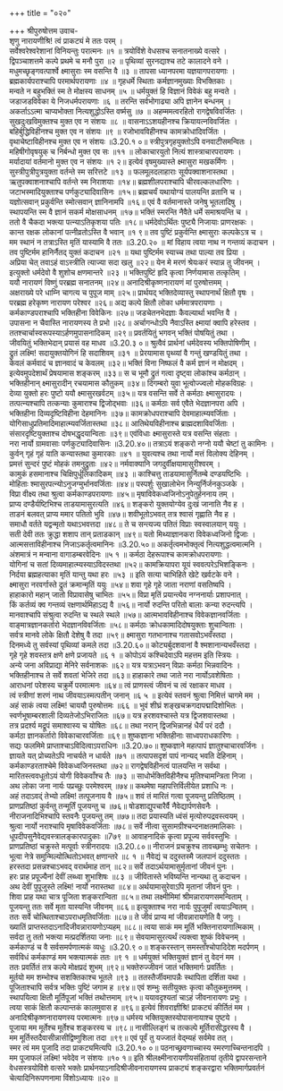 +++
title = "०२०"

+++
श्रीपुरुषोत्तम उवाच-  
शृणु नारायणीश्रि! त्वं प्राकट्यं मे ततः परम् ।  
सर्वेश्वरेश्वरेशानां विनियन्तुः परात्मनः ॥१ ॥
त्रयोविंशे वेधसश्च सनातनाख्ये वत्सरे ।  
द्विपञ्चाशत्तमे कल्पे प्रथमे च मनौ पुरा ॥२ ॥
पृथिव्यां सुरनद्याश्च तटे कालादने वने ।  
मधुमच्छृङ्गवत्पार्श्वे क्ष्मासुराः स्म वसन्ति वै ॥३ ॥
तापसा ध्यानपरमा यज्ञयागपरायणाः ।  
ब्रह्मकार्यपराश्चापि परमार्थपरायणाः ॥४ ॥
गृहधर्मे स्थिताः कर्मज्ञानमुख्याः विभक्तिकाः ।  
मन्वते न बहुभक्तिं स्म ते मोक्षस्य साधनम् ॥५ ॥
धर्मयुक्तं हि विज्ञानं विवेकं बहु मन्वते ।  
जडाजडविवेका ये निजधर्मपरायणाः ॥६ ॥
तरन्ति सर्वभोगाढ्या अपि ज्ञानेन बन्धनम् ।  
अकर्ताऽऽत्मा चाप्यभोक्ता नित्यशुद्धोऽस्ति वर्ष्मसु ॥७ ॥
अहम्ममत्वरहितो रागद्वेषविवर्जितः ।  
सुखदुःखविमुक्तश्च मुक्त एव न संशयः ॥८ ॥
वासनाऽऽशयहीनश्च क्रियायत्नविवर्जितः ।  
बहिर्बुद्धिविहीनश्च मुक्त एव न संशयः ॥९ ॥
रजोभावविहीनश्च कामक्रोधादिवर्जितः ।  
वृथाचेष्टाविहीनश्च मुक्त एव न संशयः ॥3.20.१ ०॥
स्त्रीपुत्रगृहयुक्तोऽपि वनवाटीसमन्वितः ।  
महिषीगोवृषयुक् च निर्बन्धो मुक्त एव सः ॥११ ॥
लोकाचारयुतो नित्यं शास्त्राचारपरायणः ।  
मर्यादायां वर्तमानो मुक्त एव न संशयः ॥१ २॥
इत्येवं वृषमुख्यास्ते क्ष्मासुरा मखकर्मिणः ।  
सुस्त्रीपुत्रीपुत्रयुक्ता वर्तन्ते स्म सरित्तटे ॥१३ ॥
फलमूलदलाहाराः सूर्यपक्वाशनास्तथा ।  
ऋतुपक्वाशनाश्चापि वर्तन्ते स्म निराशयाः ॥१४॥
ब्रह्मशीलपराश्चापि चीरवल्कलधारिणः ।  
जटाभस्मादियुक्ताश्च पर्णकुट्यादिवासिनः ॥१५॥
ब्रह्मचर्यं यथायोग्यं पालयन्ति व्रतानि च ।  
यज्ञोत्सवान् प्रकुर्वन्ति स्मोत्सवान् ज्ञानिनामपि ॥१६॥
एवं वै वर्तमानास्ते जनेषु भूतलादिषु ।  
स्थापयन्ति स्म वै ज्ञानं सकर्म मोक्षसाधनम् ॥१७॥
भक्तिं स्मरन्ति नैवैते धर्मे समाश्रयन्ति च ।  
ततो वै चैकदा भक्त्या पत्न्याऽतिकृशया पतिः ॥१८॥
धर्मदेवोऽर्थितः पुष्ट्यै निजायाः प्राणरक्षकः ।  
कान्त रक्षक लोकानां पत्नीव्रतोऽस्ति वै भवान् ॥१ ९॥
तव पुष्टिं प्रकुर्वन्ति क्ष्मासुराः कल्पकेऽत्र च ।  
मम स्थानं न तत्राऽस्ति मृतिं यास्यामि वै ततः ॥3.20.२० ॥
मां विहाय त्वया नाथ न गन्तव्यं कदाचन ।  
तव पुष्टिर्मम हानिर्नैतद् युक्तं कदाचन ॥२१ ॥
यथा पुष्टिर्मम स्याच्च तथा पाल्या तव प्रिया ।  
अप्रिया चेत् तवाऽहं वाऽस्त्रीति त्याज्या सदा खलु ॥२२॥
येन मे मरणं श्रेयःकरं स्यान्न तु जीवनम् ।  
इत्युक्तो धर्मदेवो वै शुशोच क्षणमान्तरे ॥२३ ॥
भक्तिपुष्टिं हृदि कृत्वा निर्णयामास तत्कृतिम् ।  
ययौ नारायणं विष्णुं परब्रह्म सनातनम् ॥२४॥
अनादिश्रीकृष्णनारायणं मां पुरुषोत्तमम् ।  
अक्षराख्ये परे धाम्नि चागत्य च पुपूज माम् ॥२५॥
प्रार्थयद् भक्तिदेव्यास्तु स्थापनार्थं क्षितौ वृषः ।  
परब्रह्म हरेकृष्ण नारायण परेश्वर ॥२६॥
अद्य कल्पे क्षितौ लोका धर्ममात्रपरायणाः ।  
कर्मकाण्डपराश्चापि भक्तिहीना विवेकिनः ॥२७॥
जडचेतनभेदज्ञाः कैवल्यार्था भवन्ति वै ।  
उपासना न चैवास्ति नारायणस्य ते प्रभो ॥२८॥
अर्चागन्धोऽपि नैवाऽस्ति क्ष्मायां क्वापि हरेस्तव ।  
ततश्चार्चास्वरूपस्याऽर्हणमुपासनादिकम् ॥२९॥
प्रवर्तयितुं भगवन् भक्तिं पोषयितुं तथा ।  
जीवयितुं भक्तिभेदान् प्रयासं वह माधव ॥3.20.३ ०॥
श्रुत्वैवं प्रार्थनां धर्मदेवस्य भक्तिपोषिणीम् ।  
द्रुतं लक्ष्मि! सदायुक्तयोगिनं हि सदाशिवम् ॥३१ ॥
प्रेरयामास पृथ्व्यां वै गन्तुं खण्डयितुं तथा ।  
केवलं कर्मवादं च ज्ञानवादं च केवलम् ॥३२॥
भक्तिं विना निष्फलं वै कर्म ज्ञानं न मोक्षदम् ।  
इत्येवमुपदेशार्थं प्रेषयामास शङ्करम् ॥३३॥
स च भूमौ द्रुतं गत्वा दृष्ट्वा लोकांश्च कर्मठान् ।  
भक्तिहीनान् क्ष्मासुरादीन् रचयामास कौतुकम् ॥३४॥
दिगम्बरो युवा भूत्वोज्ज्वलो मोहकविग्रहः ।  
देव्या युक्तो हरः पुष्टो ययौ क्ष्मासुरखर्वटम् ॥३५॥
यत्र वसन्ति सर्वे ते कर्मठाः क्ष्मासुरादयः ।  
तत्पत्न्यश्चापि तत्कन्याः कुमाराश्च द्विजोद्भवाः ॥३६॥
कर्मठाः सर्व एवैते भेदज्ञानपरा अपि ।  
भक्तिहीना दिव्यदृष्टिविहीना देहमानिनः ॥३७॥
कामक्रोधपराश्चापि देवमाहात्म्यवर्जिताः ।  
योगिसाधुप्रतिमादिमाहात्म्यवर्जितास्तथा ॥३८॥
आतिथेयविहीनाश्च ब्राह्मदशाविवर्जिताः ।  
संसारदृष्टियुक्ताश्च दोषभद्धृदयान्विताः ॥३९॥
एवंविधाः क्ष्मासुरास्ते यत्र वसन्ति संहताः ।  
नरा नार्यो ग्रामवासाः पर्णकुट्यादिवासिनः ॥3.20.४०॥
तत्राऽयं शङ्करो नग्नो ययौ चेष्टां तु कामिनः ।  
कुर्वन् गृहं गृहं याति कन्यास्तथा कुमारकाः ॥४१ ॥
युवत्यश्च तथा नार्यो मत्तं विलोक्य देहिनम् ।  
प्रमत्तं सुन्दरं पुष्टं मोहकं तमनुद्रुताः ॥४२॥
नर्मवाक्यानि जगदुर्वीक्षयामासुरीश्वरम् ।  
कामुकं हसमानाश्च चिक्षिपुर्धूलिकादिकम् ॥४३ ॥
काश्चित्तु ताडयामासुर्नितम्बे दण्डयष्टिभिः ।  
मोहिताः श्मासुरपत्न्योऽनुजग्मुर्भानवर्जिताः ॥४४॥
पस्पर्शुः सुखालोभेन निन्युर्निर्जनकुञ्जके ।  
विप्रा वीक्ष्य तथा श्रुत्वा कर्मकाण्डपरायणाः ॥४५॥
मृषाविवेकध्वजिनोऽनुपेतुर्हननाय तम् ।  
प्राप्य दण्डैर्यष्टिभिश्च ताडयामासुरत्यति ॥४६॥
शङ्करो युक्तयोग्येव दुःखं जानाति नैव ह ।  
ताडनं बलवत् प्राप्य ममार पतितो भुवि ॥४७॥
शवीभूतोऽभवत् तत्र श्वासं गृह्णाति नैव ह ।  
समाधौ वर्तते यद्वन्मृतो यथाऽभवत्तदा ॥४८॥
ते च सन्त्यज्य पतितं विप्राः स्वस्वालयान् ययुः ।  
सती देवी ततः क्रुद्धा शशाप तान् प्रताडकान् ॥४९॥
यतो मिथ्याज्ञानकरा विवेकध्वजिनो द्विजाः ।  
आत्मसत्ताविहीनाश्च निजाऽकर्तृत्वमानिनः ॥3.20.५०॥
अकर्तृत्वमभोक्तृत्वं नित्यशुद्धत्वमात्मनि ।  
अंशमात्रं न मन्वाना वागाडम्बरवेदिनः ॥५ १ ॥
कर्मठा देहरूपाश्च कामक्रोधपरायणाः ।  
योगिनां च सतां दिव्यमाहात्म्यस्याऽविदस्तथा ॥५२॥
कामक्रियापरा यूयं स्ववत्परेऽभिशङ्किनः ।  
निर्दया ब्रह्महत्याका मृतिं यान्तु यथा हरः ॥५३ ॥
इति सत्या चाभिहिते खेटे खर्वटके वने ।  
क्ष्मासुरा नरवर्गास्ते द्रुतं क्रमान्मृतिं ययुः ॥५४॥
शवा गृहे गृहे जाता नराणां वसतिष्वपि ।  
हाहाकारो महान् जातो विप्रावासेषु चाभितः ॥५५॥
विप्रा मृतिं प्रयान्त्येव नग्ननार्याः प्रशापनात् ।  
किं कर्तव्यं क्व गन्तव्यं रक्षणार्थमिहाऽद्य वै ॥५६॥
नार्यो रुदन्ति परितो बालाः कन्या रुदन्त्यपि ।  
मानवाश्चापि संश्रुत्वा रुदन्ति च स्थले स्थले ॥५७॥
आत्मभावविहीनाश्च विवेकज्ञानवर्जिताः ।  
वाङ्मात्रज्ञानकर्तारो भेदज्ञानविवर्जिताः ॥५८॥
कर्मठाः क्रोधकामादिदोषयुक्ताः शुचान्विताः ।  
सर्वत्र मानवे लोके क्षितौ देशेषु वै तदा ॥५९॥
क्ष्मासुरा गतभानाश्च गतासवोऽभवँस्तदा ।  
दिनमध्ये तु सर्वस्यां पृथिव्यां कमले तदा ॥3.20.६०॥
कोट्यर्बुदशवानां वै श्मशानान्यभवँस्तदा ।  
गृहे गृहे शवस्तत्र क्षणे क्षणे प्रजायते ॥६ १ ॥
कोपोऽयं कश्चिदेवाऽपि महत्तम इति स्त्रियः ।  
अन्ये जना अविप्राद्या मेनिरे सर्वनाशकः ॥६२॥
यत्र यत्राऽभवन् विप्राः कर्मठा भिन्नवादिनः ।  
भक्तिहीनाश्च ते सर्वे शवतां भेजिरे तदा ॥६३॥
हाहाकारे तथा जाते नरा नार्योऽवशेषिताः ।  
आराधनां परेशस्य चक्रुर्मे परमात्मनः ॥६४॥
त्वं प्राणस्त्वं जीवनं च त्वं रक्षाकर माधव ।  
त्वं स्त्रीणां शरणं नाथ जीवयाऽस्मत्पतीन् जनान् ॥६ ५ ॥
इत्येवं स्तवनं श्रुत्वा निमित्तं चागमे मम ।  
अहं साकं त्वया लक्ष्मि! चाययौ पुरुषोत्तमः ॥६६ ॥
भुवं शीघ्रं शङ्खचक्रगदापद्मादिशोभितः ।  
स्वर्णभूषाम्बरशाली दिव्यतेजोऽभिराजितः ॥६७॥
यत्र हरशवश्चास्ते यत्र द्विजशवास्तथा ।  
तत्र प्रदर्श्य मद्रूपं समाश्वास्य च योषितः ॥६८॥
तथा नरान् द्विजभिन्नानहं धैर्यं परं ददौ ।  
कर्मठा ज्ञानकर्तारो विवेकाचारवर्जिताः ॥६९॥
शुष्कज्ञाना भक्तिहीनाः साध्वपराधकारिणः ।  
सद्यः फलमिमे प्राप्ताश्चाऽविदित्वाऽपराधिनः ॥3.20.७०॥
शुष्कज्ञाने महत्पापं ज्ञातुश्चाचारवर्जिनः ।  
ज्ञायते यत् प्रोच्यतेऽपि नाचर्यते न धार्यते ॥७१ ॥
तत्पापसदृशं पापं नान्यद् भवति देहिनाम् ।  
कर्मकाण्डरताश्चेमे विवेकध्वजिनस्तथा ॥७२॥
रागद्वेषविहीनत्वं पालयन्ति न सर्वथा ।  
मारितस्त्ववधूतोऽयं योगी विवेकवाँश्च तैः ॥७३ ॥
साधोर्भक्तिविहीनैश्च मृतिश्चामन्त्रिता निजा ।  
अथ लोका जना नार्यः पप्रच्छुः परमेश्वरम् ॥७४॥
कथमेषा महापत्तिर्विलीयेत प्रशाधि नः ।  
अहं तदाऽवद्ं तेभ्यो लक्ष्मि! तत्पूजनाय वै ॥७५॥
शवं तं मारितं गत्वा पूजयन्तु प्रतिष्ठितम् ।  
प्राणप्रतिष्ठां कुर्वन्तु तन्मूर्तिं पूजयन्तु च ॥७६॥
षोडशाद्युपचारैर्वै नैवेद्यार्पणसेवनैः ।  
नीराजनादिभिश्चापि स्तवनैः पूजयन्तु तम् ॥७७॥
तदा प्रयास्यति ध्वंसं मृत्योरुपद्रवस्त्वयम् ।  
श्रुत्वा नार्यो नराश्चापि मृषाविवेकवर्जिताः ॥७८॥
सर्वे नीत्वा सुसामग्रीश्चन्दनाक्षतमालिकाः ।  
धूपदीपसुनैवेद्यवस्त्रालङ्कारपादुकाः ॥7७९ ॥
आवाहनादिकं कृत्वा प्रपूज्य सर्ववस्तुभिः ।  
प्राणप्रतिष्ठां चक्रुस्ते मत्पूर्वाः स्त्रीनरादयः ॥3.20.८०॥
नीराजनं प्रचक्रुश्च तावच्छम्भुः सचेतनः ।  
भूत्वा नेत्रे समुन्मिल्योत्थितोऽभवत् क्षणान्तरे ॥८ १ ॥
नैवेद्यं च ददुस्तस्मै जलपानं ददुस्ततः ।  
हरस्तदा प्रसन्नश्चाऽभवद् वरार्थमाह तान् ॥८२॥
सर्वे तदाऽर्थयामासुर्मृतानां जीवनं पुनः ।  
हरः प्राह प्रपूज्यैनां देवीं लब्ध्वा शुभाशिषः ॥८३ ॥
जीवितास्ते भविष्यन्ति नान्यथा तु कदाचन ।  
अथ देवीं पुपूजुस्ते लक्ष्मि! नार्यो नरास्तथा ॥८४॥
अर्थयामासुरेवाऽपि मृतानां जीवनं पुनः ।  
शिवा प्राह यथा चात्र पूजिता शङ्करान्विता ॥८५॥
तथा लक्ष्मीमिमां श्रीमन्नारायणसमन्विताम् ।  
पूजयन्तु ततः सर्वे मृता यास्यन्ति जीवनम् ॥८६॥
इत्युक्ताश्च नरा नार्यः पुपूजुर्मां त्वयाऽन्वितम् ।  
ततः सर्वे चोत्थिताश्चाऽपराधमृतिवर्जिताः ॥८७॥
ते जीवं प्राप्य मां जीवन्नारायणेति वै जगुः ।  
ख्यातिं प्राप्तस्तदाऽनादिजीवन्नारायणोऽप्यहम् ॥८८॥
त्वया साकं मम मूर्ति भक्तिनारायणात्मिकाम् ।  
सर्वदा तु ततो भक्त्या मत्प्रदर्शितया जनाः ॥८९॥
सेवयामासुरत्यर्थं त्यक्त्वा शुष्कं विवेचनम् ।  
कर्मकाण्डं च वै सर्वसमर्पणात्मकं व्यधुः ॥3.20.९ ०॥
शङ्करस्तान् समस्ताँश्चोपादिदेश मदर्पणम् ।  
सर्वविधं कर्मकाण्डं मम भक्त्यात्मकं ततः ॥९ १ ॥
धर्मयुक्तं भक्तियुक्तं ज्ञानं तु वेदनं मम ।  
ततः प्रवर्तितं तत्र कल्पे मोक्षप्रदं शुभम् ॥९२॥
भक्तेरुज्जीवनं जातं भक्तिमार्गः प्रवर्तितः ।  
मूर्तयो मम शम्भोश्च सशक्तिकाश्च भूतले ॥९३ ॥
ततस्तैर्जीवमापन्नैः स्थापिता दर्शिता यथा ।  
पूजिताश्चापि सर्वत्र भक्तिः पुष्टिं जगाम ह ॥९४॥
एवं शम्भुः सतीयुक्तः कृत्वा कौतुकमुत्तमम् ।  
स्थापयित्वा क्षितौ मूर्तिपूजां भक्तिं तथोत्तमाम् ॥९५॥
ययावदृश्यतां चाऽहं जीवनारायणः प्रभुः ।  
त्वया साकं क्षितौ कल्पान्तकं कालमुवास ह ॥९६॥
इत्येवं शिवराज्ञीश्रि! प्राकट्यं कीर्तितं मम ।  
अनादिश्रीकृष्णनारायणस्य परमात्मनः ॥९७॥
धर्मस्य भक्तियुक्तस्योपासनायाश्च पुष्टये ।  
पूजाया मम मूर्तेश्च मूर्तेश्च शङ्करस्य च ॥९८॥
नासील्लिङ्गं च तत्कल्पे मूर्तिरासीद्धरस्य वै ।  
मम मूर्तिस्तदैवासीन्नासीद्विष्णुशिला तदा ॥९९॥
एवं पूर्वं तु यज्जातं वेद्म्यहं सर्वमेव तत् ।  
स्मर त्वं मम पूजादि तदा प्राकट्यमित्यपि ॥3.20.१० ०॥
पठनाच्छ्रवणाच्चास्य स्मरणाच्चिन्तनादपि ।  
मम पूजाफलं लक्ष्मि! भवेदेव न संशयः ॥१० १॥
इति श्रीलक्ष्मीनारायणीयसंहितायां तृतीये द्वापरसन्ताने वेधसस्त्रयोविंशे वत्सरे भक्तेः प्रार्थनयाऽनादिश्रीजीवनारायणस्य प्राकट्यं शङ्करद्वारा भक्तिमार्गप्रवर्तनं चेत्यादिनिरूपणनामा विंशोऽध्यायः ॥२० ॥
    
